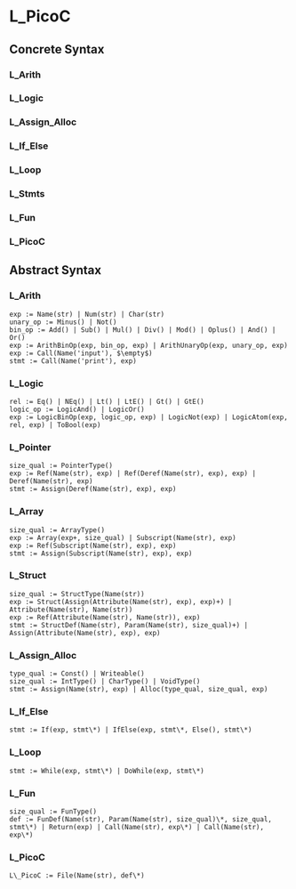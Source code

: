 # L_PicoC
## Concrete Syntax
### L_Arith
### L_Logic
### L_Assign_Alloc
### L_If_Else
### L_Loop
### L_Stmts
### L_Fun
### L_PicoC

## Abstract Syntax
### L_Arith
```
exp := Name(str) | Num(str) | Char(str)
unary_op := Minus() | Not()
bin_op := Add() | Sub() | Mul() | Div() | Mod() | Oplus() | And() | Or()
exp := ArithBinOp(exp, bin_op, exp) | ArithUnaryOp(exp, unary_op, exp)
exp := Call(Name('input'), $\empty$)
stmt := Call(Name('print'), exp)
```
### L_Logic
```
rel := Eq() | NEq() | Lt() | LtE() | Gt() | GtE()
logic_op := LogicAnd() | LogicOr()
exp := LogicBinOp(exp, logic_op, exp) | LogicNot(exp) | LogicAtom(exp, rel, exp) | ToBool(exp)
```
### L_Pointer
```
size_qual := PointerType()
exp := Ref(Name(str), exp) | Ref(Deref(Name(str), exp), exp) | Deref(Name(str), exp)
stmt := Assign(Deref(Name(str), exp), exp)
```
### L_Array
```
size_qual := ArrayType()
exp := Array(exp+, size_qual) | Subscript(Name(str), exp)
exp := Ref(Subscript(Name(str), exp), exp)
stmt := Assign(Subscript(Name(str), exp), exp)
```
### L_Struct
```
size_qual := StructType(Name(str))
exp := Struct(Assign(Attribute(Name(str), exp), exp)+) | Attribute(Name(str), Name(str))
exp := Ref(Attribute(Name(str), Name(str)), exp)
stmt := StructDef(Name(str), Param(Name(str), size_qual)+) | Assign(Attribute(Name(str), exp), exp)
```
### L_Assign_Alloc
```
type_qual := Const() | Writeable()
size_qual := IntType() | CharType() | VoidType()
stmt := Assign(Name(str), exp) | Alloc(type_qual, size_qual, exp)
```
### L_If_Else
```
stmt := If(exp, stmt\*) | IfElse(exp, stmt\*, Else(), stmt\*)
```
### L_Loop
```
stmt := While(exp, stmt\*) | DoWhile(exp, stmt\*)
```
### L_Fun
```
size_qual := FunType()
def := FunDef(Name(str), Param(Name(str), size_qual)\*, size_qual, stmt\*) | Return(exp) | Call(Name(str), exp\*) | Call(Name(str), exp\*)
```
### L_PicoC
```
L\_PicoC := File(Name(str), def\*)
```
